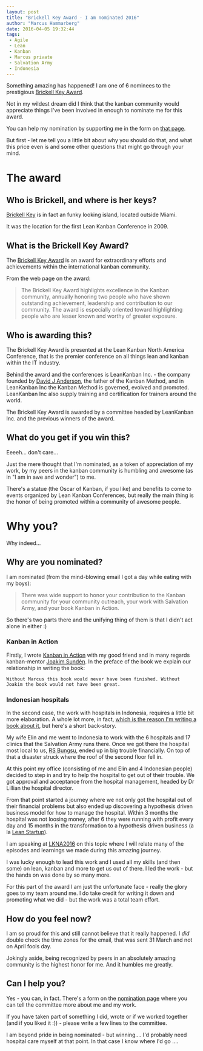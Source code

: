 ```yaml
---
layout: post
title: "Brickell Key Award - I am nominated 2016"
author: "Marcus Hammarberg"
date: 2016-04-05 19:32:44
tags:
 - Agile
 - Lean
 - Kanban
 - Marcus private
 - Salvation Army
 - Indonesia
---
```


Something amazing has happened! I am one of 6 nominees to the prestigious [Brickell Key Award](http://lkna16.leankanban.com/brickellkey/).

Not in my wildest dream did I think that the kanban community would appreciate things I've been involved in enough to nominate me for this award.

You can help my nomination by supporting me in the form on [that page](http://lkna16.leankanban.com/brickellkey/).

But first - let me tell you a little bit about why you should do that, and what this price even is and some other questions that might go through your mind.

<a name='more'></a>

# The award

## Who is Brickell, and where is her keys?
[Brickell Key](https://www.google.se/maps?q=brickell+key&ion=1&espv=2&bav=on.2,or.r_cp.&bvm=bv.118443451,d.bGg&biw=1436&bih=782&dpr=2&um=1&ie=UTF-8&sa=X&ved=0ahUKEwip5cKChfjLAhVDWSwKHbULCLoQ_AUIBygC) is in fact an funky looking island, located outside Miami.

It was the location for the first Lean Kanban Conference in 2009.

## What is the Brickell Key Award?
The [Brickell Key Award](http://conf.leankanban.com/brickell) is an  award for extraordinary efforts and achievements within the international kanban community. 

From the web page on the award:

<blockquote>The Brickell Key Award highlights excellence in the Kanban community, annually honoring two people who have shown outstanding achievement, leadership and contribution to our community.  The award is especially oriented toward highlighting people who are lesser known and worthy of greater exposure.</blockquote>

## Who is awarding this?
The Brickell Key Award is presented at the Lean Kanban North America Conference, that is the premier conference on all things lean and kanban within the IT industry.

Behind the award and the conferences is LeanKanban Inc. - the company founded by [David J Anderson](http://services.leankanban.com/david-j-anderson), the father of the Kanban Method, and in LeanKanban Inc the Kanban Method is governed, evolved and promoted. LeanKanban Inc also supply training and certification for trainers around the world.

The Brickell Key Award is awarded by a committee headed by LeanKanban Inc. and the previous winners of the award.

## What do you get if you win this?
Eeeeh... don't care...

Just the mere thought that I'm nominated, as a token of appreciation of my work, by my peers in the kanban community is humbling and awesome (as in "I am in awe and wonder") to me.

There's a statue (the Oscar of Kanban, if you like) and benefits to come to events organized by Lean Kanban Conferences, but really the main thing is the honor of being promoted within a community of awesome people.

# Why you?
Why indeed...

## Why are you nominated?
I am nominated (from the mind-blowing email I got a day while eating with my boys):

<blockquote>There was wide support to honor your contribution to the Kanban community for your community outreach, your work with Salvation Army, and your book Kanban in Action.</blockquote>

So there's two parts there and the unifying thing of them is that I didn't act alone in either :)

### Kanban in Action

Firstly, I wrote [Kanban in Action](https://www.manning.com/books/kanban-in-action) with my good friend and in many regards kanban-mentor [Joakim Sundén](http://joakimsunden.com/). In the preface of the book we explain our relationship in writing the book:

    Without Marcus this book would never have been finished. Without Joakim the book would not have been great.

### Indonesian hospitals

In the second case, the work with hospitals in Indonesia, requires a little bit more elaboration. A whole lot more, in fact, [which is the reason I'm writing a book about it](http://www.marcusoft.net/2016/02/indonesia-agile-lean-its-a-new-book.html), but here's a short back-story.

My wife Elin and me went to Indonesia to work with the 6 hospitals and 17 clinics that the Salvation Army runs there. Once we got there the hospital most local to us, [RS Bungsu](https://www.facebook.com/pages/RSU-Bungsu-Bala-Keselamatan-Jl-Veteran-no-6-Bandung/349927368351308), ended up in big trouble financially. On top of that a disaster struck where the roof of the second floor fell in.

At this point my office (consisting of me and Elin and 4 Indonesian people) decided to step in and try to help the hospital to get out of their trouble. We got approval and acceptance from the hospital management, headed by Dr Lillian the hospital director.

From that point started a journey where we not only got the hospital out of their financial problems but also ended up discovering a hypothesis driven business model for how to manage the hospital. Within 3 months the hospital was not loosing money, after 6 they were running with profit every day and 15 months in the transformation to a hypothesis driven business (a la [Lean Startup](http://theleanstartup.com/)).

I am speaking at [LKNA2016](http://sched.co/5tFw) on this topic where I will relate many of the episodes and learnings we made during this amazing journey.

I was lucky enough to lead this work and I used all my skills (and then some) on lean, kanban and more to get us out of there. I led the work - but the hands on was done by so many more.

For this part of the award I am just the unfortunate face - really the glory goes to my team around me. I do take credit for writing it down and promoting what we did - but the work was a total team effort.

## How do you feel now?
I am so proud for this and still cannot believe that it really happened. I *did* double check the time zones for the email, that was sent 31 March and not on April fools day.

Jokingly aside, being recognized by peers in an absolutely amazing community is the highest honor for me. And it humbles me greatly.

## Can I help you?
Yes - you can, in fact. There's a form on the [nomination page](http://lkna16.leankanban.com/brickellkey/) where you can tell the committee more about me and my work.

If you have taken part of something I did, wrote or if we worked together (and if you liked it :)) - please write a few lines to the committee.

I am beyond pride in being nominated - but winning.... I'd probably need hospital care myself at that point. In that case I know where I'd go ....
